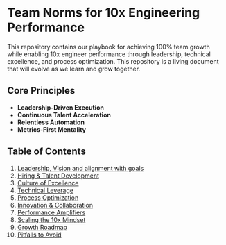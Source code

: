 # Team Norms for 10x Engineering Performance

This repository contains our playbook for achieving 100% team growth while enabling 10x engineer performance through leadership, technical excellence, and process optimization. This repository is a living document that will evolve as we learn and grow together.


## Core Principles
- **Leadership-Driven Execution**
- **Continuous Talent Acceleration** 
- **Relentless Automation**
- **Metrics-First Mentality**

## Table of Contents
1. [Leadership, Vision and alignment with goals](norms/leadership-vision.md)
2. [Hiring & Talent Development](2-hiring-talent.md)
3. [Culture of Excellence](culture-excellence.md)
4. [Technical Leverage](4-technical-leverage.md)
5. [Process Optimization](5-process-optimization.md)
6. [Innovation & Collaboration](6-innovation-collab.md)
7. [Performance Amplifiers](7-performance-amplifiers.md)
8. [Scaling the 10x Mindset](8-scaling-mindset.md)
9. [Growth Roadmap](roadmap.md)
10. [Pitfalls to Avoid](pitfalls.md)

